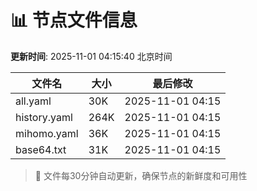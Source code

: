 # 📊 节点文件信息

**更新时间**: 2025-11-01 04:15:40 北京时间

| 文件名 | 大小 | 最后修改 |
|--------|------|----------|
| all.yaml | 30K | 2025-11-01 04:15 |
| history.yaml | 264K | 2025-11-01 04:15 |
| mihomo.yaml | 36K | 2025-11-01 04:15 |
| base64.txt | 31K | 2025-11-01 04:15 |

> 🔄 文件每30分钟自动更新，确保节点的新鲜度和可用性
